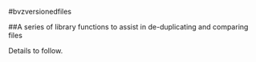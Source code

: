 #bvzversionedfiles

##A series of library functions to assist in de-duplicating and comparing files

Details to follow.